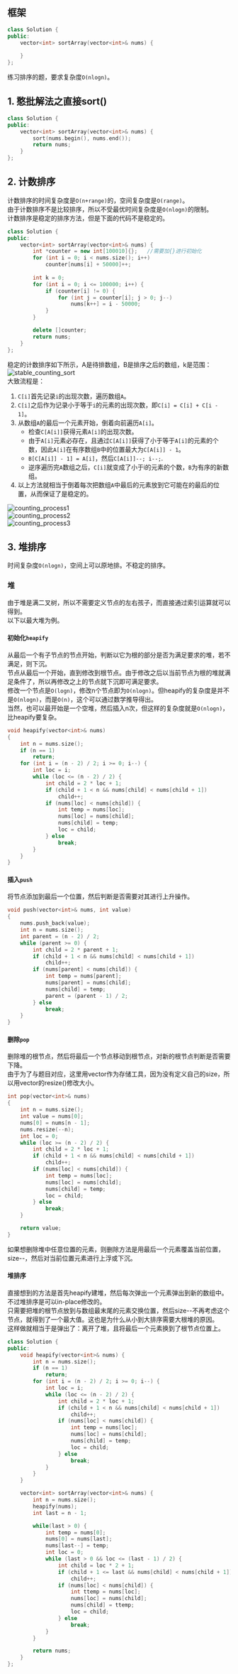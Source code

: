 ## 框架
```cpp
class Solution {
public:
    vector<int> sortArray(vector<int>& nums) {
        
    }
};
```
  
练习排序的题，要求复杂度`O(nlogn)`。  
  
## 1. 憨批解法之直接sort()
```cpp
class Solution {
public:
    vector<int> sortArray(vector<int>& nums) {
        sort(nums.begin(), nums.end());
        return nums;
    }
};
```
  
## 2. 计数排序
计数排序的时间复杂度是`O(n+range)`的，空间复杂度是`O(range)`。  
由于计数排序不是比较排序，所以不受最优时间复杂度是`O(nlogn)`的限制。  
计数排序是稳定的排序方法，但是下面的代码不是稳定的。  
```cpp
class Solution {
public:
    vector<int> sortArray(vector<int>& nums) {
        int *counter = new int[100010]{};   //需要加{}进行初始化
        for (int i = 0; i < nums.size(); i++)
            counter[nums[i] + 50000]++;
        
        int k = 0;
        for (int i = 0; i <= 100000; i++) {
            if (counter[i] != 0) {
                for (int j = counter[i]; j > 0; j--)
                    nums[k++] = i - 50000;
            }
        }

        delete []counter;
        return nums;
    }
};
```
稳定的计数排序如下所示，A是待排数组，B是排序之后的数组，k是范围：  
![stable_counting_sort](pics/stable_counting_sort.png)  
大致流程是：  
1. `C[i]`首先记录`i`的出现次数，遍历数组`A`。  
2. `C[i]`之后作为记录小于等于`i`的元素的出现次数，即`C[i] = C[i] + C[i - 1]`。  
3. 从数组`A`的最后一个元素开始，倒着向前遍历`A[i]`。  
   - 检查`C[A[i]]`获得元素`A[i]`的出现次数。  
   - 由于`A[i]`元素必存在，且通过`C[A[i]]`获得了小于等于`A[i]`的元素的个数，因此`A[i]`在有序数组`B`中的位置最大为`C[A[i]] - 1`。  
   - `B[C[A[i]] - 1] = A[i]`，然后`C[A[i]]--; i--;`.  
   - 逆序遍历完`A`数组之后，`C[i]`就变成了小于i的元素的个数，`B`为有序的新数组。  
4. 以上方法就相当于倒着每次把数组`A`中最后的元素放到它可能在的最后的位置，从而保证了是稳定的。  
  
![counting_process1](pics/counting_1.png)  
![counting_process2](pics/counting_2.png)  
![counting_process3](pics/counting_3.png)  
  
## 3. 堆排序
时间复杂度`O(nlogn)`，空间上可以原地排。不稳定的排序。  
### 堆
由于堆是满二叉树，所以不需要定义节点的左右孩子，而直接通过索引运算就可以得到。  
以下以最大堆为例。  
#### 初始化`heapify`
从最后一个有子节点的节点开始，判断以它为根的部分是否为满足要求的堆，若不满足，则下沉。  
节点从最后一个开始，直到修改到根节点。由于修改之后以当前节点为根的堆就满足条件了，所以再修改之上的节点就下沉即可满足要求。  
修改一个节点是`O(logn)`，修改n个节点即为`O(nlogn)`。但heapify的复杂度是并不是`O(nlogn)`，而是`O(n)`，这个可以通过数学推导得出。  
当然，也可以最开始是一个空堆，然后插入n次，但这样的复杂度就是`O(nlogn)`，比heapify要复杂。  
```cpp
void heapify(vector<int>& nums)
{
    int n = nums.size();
    if (n == 1)
        return;
    for (int i = (n - 2) / 2; i >= 0; i--) {
        int loc = i;
        while (loc <= (n - 2) / 2) {
            int child = 2 * loc + 1;
            if (child + 1 < n && nums[child] < nums[child + 1])
                child++;
            if (nums[loc] < nums[child]) {
                int temp = nums[loc];
                nums[loc] = nums[child];
                nums[child] = temp;
                loc = child;
            } else
                break;
        }
    }
}
```
  
#### 插入`push`
将节点添加到最后一个位置，然后判断是否需要对其进行上升操作。  
```cpp
void push(vector<int>& nums, int value)
{
    nums.push_back(value);
    int n = nums.size();
    int parent = (n - 2) / 2;
    while (parent >= 0) {
        int child = 2 * parent + 1;
        if (child + 1 < n && nums[child] < nums[child + 1])
            child++;
        if (nums[parent] < nums[child]) {
            int temp = nums[parent];
            nums[parent] = nums[child];
            nums[child] = temp;
            parent = (parent - 1) / 2;
        } else
            break;
    }
}
```
  
#### 删除`pop`
删除堆的根节点，然后将最后一个节点移动到根节点，对新的根节点判断是否需要下降。  
由于为了与题目对应，这里用vector作为存储工具，因为没有定义自己的size，所以用vector的resize()修改大小。  
```cpp
int pop(vector<int>& nums)
{
    int n = nums.size();
    int value = nums[0];
    nums[0] = nums[n - 1];
    nums.resize(--n);
    int loc = 0;
    while (loc >= (n - 2) / 2) {
        int child = 2 * loc + 1;
        if (child + 1 < n && nums[child] < nums[child + 1])
            child++;
        if (nums[loc] < nums[child]) {
            int temp = nums[loc];
            nums[loc] = nums[child];
            nums[child] = temp;
            loc = child;
        } else 
            break;
    }

    return value;
}
```
如果想删除堆中任意位置的元素，则删除方法是用最后一个元素覆盖当前位置，size--，然后对当前位置元素进行上浮或下沉。  
  
#### 堆排序
直接想到的方法是首先heapify建堆，然后每次弹出一个元素弹出到新的数组中。  
不过堆排序是可以in-place修改的。  
只需要把堆的根节点放到与数组最末尾的元素交换位置，然后size--不再考虑这个节点，就得到了一个最大值。这也是为什么从小到大排序需要大根堆的原因。  
这样做就相当于是弹出了：离开了堆，且将最后一个元素换到了根节点位置上。  
```cpp
class Solution {
public:
    void heapify(vector<int>& nums) {
        int n = nums.size();
        if (n == 1)
            return;
        for (int i = (n - 2) / 2; i >= 0; i--) {
            int loc = i;
            while (loc <= (n - 2) / 2) {
                int child = 2 * loc + 1;
                if (child + 1 < n && nums[child] < nums[child + 1])
                    child++;
                if (nums[loc] < nums[child]) {
                    int temp = nums[loc];
                    nums[loc] = nums[child];
                    nums[child] = temp;
                    loc = child;
                } else
                    break;
            }
        }
    }

    vector<int> sortArray(vector<int>& nums) {
        int n = nums.size();
        heapify(nums);
        int last = n - 1;

        while(last > 0) {
            int temp = nums[0];
            nums[0] = nums[last];
            nums[last--] = temp;
            int loc = 0;
            while (last > 0 && loc <= (last - 1) / 2) {
                int child = loc * 2 + 1;
                if (child + 1 <= last && nums[child] < nums[child + 1])
                    child++;
                if (nums[loc] < nums[child]) {
                    int ttemp = nums[loc];
                    nums[loc] = nums[child];
                    nums[child] = ttemp;
                    loc = child;
                } else
                    break;
            }
        }

        return nums;
    }
};
```
  
